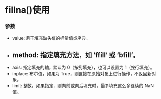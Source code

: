 # fillna()使用
### 参数
- value: 用于填充缺失值的标量值或字典。
- method: 指定填充方法，如 ‘ffill’ 或 ‘bfill’。
    - 
- axis: 指定填充的轴，默认为 0（按列填充），也可以设置为 1（按行填充）。
- inplace: 布尔值，如果为 True，则直接在原始对象上进行操作，不返回新对象。
- limit: 整数，如果指定，则向前或向后填充时，最多填充这么多连续的 NaN 值。